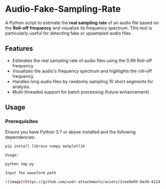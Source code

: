 # Audio-Fake-Sampling-Rate

A Python script to estimate the **real sampling rate** of an audio file based on the **Roll-off frequency** and visualize its frequency spectrum. This tool is particularly useful for detecting fake or upsampled audio files.

## Features
- Estimates the real sampling rate of audio files using the 0.99 Roll-off frequency.
- Visualizes the audio's frequency spectrum and highlights the roll-off frequency.
- Handles long audio files by randomly sampling 10 short segments for analysis.
- Multi-threaded support for batch processing (future enhancement).

## Usage

### Prerequisites
Ensure you have Python 3.7 or above installed and the following dependencies:
```bash
pip install librosa numpy matplotlib

Usage:

python tmp.py

Input the waveform path

![image](https://github.com/user-attachments/assets/2cee9e05-0a30-412d-8687-0cb6ca9efe0f)
